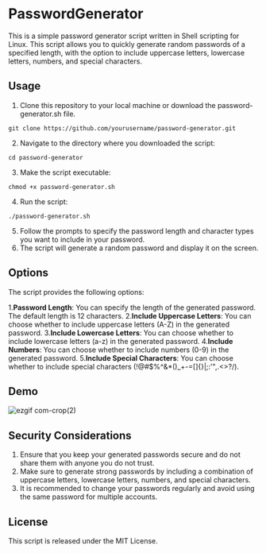 # PasswordGenerator
This is a simple password generator script written in Shell scripting for Linux. This script allows you to quickly generate random passwords of a specified length, with the option to include uppercase letters, lowercase letters, numbers, and special characters.

## Usage
1. Clone this repository to your local machine or download the password-generator.sh file.
```
git clone https://github.com/yourusername/password-generator.git
```

2. Navigate to the directory where you downloaded the script:
```
cd password-generator
```

3. Make the script executable:
```
chmod +x password-generator.sh
```

4. Run the script:
```
./password-generator.sh
```

5. Follow the prompts to specify the password length and character types you want to include in your password.
6. The script will generate a random password and display it on the screen.

## Options
The script provides the following options:

1.**Password Length**: You can specify the length of the generated password. The default length is 12 characters.
2.**Include Uppercase Letters**: You can choose whether to include uppercase letters (A-Z) in the generated password.
3.**Include Lowercase Letters**: You can choose whether to include lowercase letters (a-z) in the generated password.
4.**Include Numbers**: You can choose whether to include numbers (0-9) in the generated password.
5.**Include Special Characters**: You can choose whether to include special characters (!@#$%^&*()_+-=[]{}|;:'",.<>?/).

## Demo
![ezgif com-crop(2)](https://github.com/Taijasi-Kaveri/PasswordGenerator/assets/52359546/feb576c8-1195-48e4-b822-9e9d52bb0861)

## Security Considerations
1. Ensure that you keep your generated passwords secure and do not share them with anyone you do not trust.
2. Make sure to generate strong passwords by including a combination of uppercase letters, lowercase letters, numbers, and special characters.
3. It is recommended to change your passwords regularly and avoid using the same password for multiple accounts.

## License
This script is released under the MIT License.
